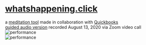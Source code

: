 # [whatshappening.click](http://whatshappening.click)
a [meditation tool](index.html) made in collaboration with [Quickbooks](http://quick-books.biz)
<br />
[guided audio version](http://whatshappening.click/jenny) recorded August 13, 2020 via Zoom video call
<br />
![performance](images/med3.png)
<br />
![performance](images/Jenny.jpg)
